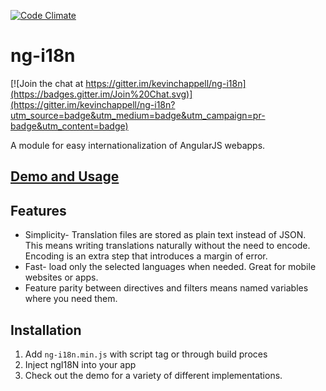 [![Code Climate](https://codeclimate.com/github/kevinchappell/ng-i18n/badges/gpa.svg)](https://codeclimate.com/github/kevinchappell/ng-i18n)
# ng-i18n #

[![Join the chat at https://gitter.im/kevinchappell/ng-i18n](https://badges.gitter.im/Join%20Chat.svg)](https://gitter.im/kevinchappell/ng-i18n?utm_source=badge&utm_medium=badge&utm_campaign=pr-badge&utm_content=badge)

A module for easy internationalization of AngularJS webapps.

## [Demo and Usage](http://kevinchappell.github.io/ng-i18n/)

## Features
- Simplicity- Translation files are stored as plain text instead of JSON. This means writing translations naturally without the need to encode. Encoding is an extra step that introduces a margin of error.
- Fast- load only the selected languages when needed. Great for mobile websites or apps.
- Feature parity between directives and filters means named variables where you need them.


## Installation
1. Add `ng-i18n.min.js` with script tag or through build proces
2. Inject ngI18N into your app
3. Check out the demo for a variety of different implementations.
